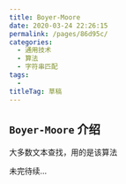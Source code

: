 ```yaml
---
title: Boyer-Moore
date: 2020-03-24 22:26:15
permalink: /pages/86d95c/
categories: 
  - 通用技术
  - 算法
  - 字符串匹配
tags: 
  - 
titleTag: 草稿
---
```

## `Boyer-Moore` 介绍

大多数文本查找，用的是该算法

未完待续...